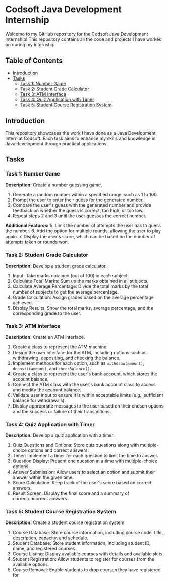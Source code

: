 # Codsoft Java Development Internship

Welcome to my GitHub repository for the Codsoft Java Development Internship! This repository contains all the code and projects I have worked on during my internship.

## Table of Contents

- [Introduction](#introduction)
- [Tasks](#tasks)
  - [Task 1: Number Game](#task-1-number-game)
  - [Task 2: Student Grade Calculator](#task-2-student-grade-calculator)
  - [Task 3: ATM Interface](#task-3-atm-interface)
  - [Task 4: Quiz Application with Timer](#task-4-quiz-application-with-timer)
  - [Task 5: Student Course Registration System](#task-5-student-course-registration-system)

## Introduction

This repository showcases the work I have done as a Java Development Intern at Codsoft. Each task aims to enhance my skills and knowledge in Java development through practical applications.

## Tasks

### Task 1: Number Game

**Description:** Create a number guessing game.
1. Generate a random number within a specified range, such as 1 to 100.
2. Prompt the user to enter their guess for the generated number.
3. Compare the user's guess with the generated number and provide feedback on whether the guess is correct, too high, or too low.
4. Repeat steps 2 and 3 until the user guesses the correct number.

**Additional Features:**
5. Limit the number of attempts the user has to guess the number.
6. Add the option for multiple rounds, allowing the user to play again.
7. Display the user's score, which can be based on the number of attempts taken or rounds won.

### Task 2: Student Grade Calculator

**Description:** Develop a student grade calculator.
1. Input: Take marks obtained (out of 100) in each subject.
2. Calculate Total Marks: Sum up the marks obtained in all subjects.
3. Calculate Average Percentage: Divide the total marks by the total number of subjects to get the average percentage.
4. Grade Calculation: Assign grades based on the average percentage achieved.
5. Display Results: Show the total marks, average percentage, and the corresponding grade to the user.

### Task 3: ATM Interface

**Description:** Create an ATM interface.
1. Create a class to represent the ATM machine.
2. Design the user interface for the ATM, including options such as withdrawing, depositing, and checking the balance.
3. Implement methods for each option, such as `withdraw(amount)`, `deposit(amount)`, and `checkBalance()`.
4. Create a class to represent the user's bank account, which stores the account balance.
5. Connect the ATM class with the user's bank account class to access and modify the account balance.
6. Validate user input to ensure it is within acceptable limits (e.g., sufficient balance for withdrawals).
7. Display appropriate messages to the user based on their chosen options and the success or failure of their transactions.

### Task 4: Quiz Application with Timer

**Description:** Develop a quiz application with a timer.
1. Quiz Questions and Options: Store quiz questions along with multiple-choice options and correct answers.
2. Timer: Implement a timer for each question to limit the time to answer.
3. Question Display: Present one question at a time with multiple-choice options.
4. Answer Submission: Allow users to select an option and submit their answer within the given time.
5. Score Calculation: Keep track of the user's score based on correct answers.
6. Result Screen: Display the final score and a summary of correct/incorrect answers.

### Task 5: Student Course Registration System

**Description:** Create a student course registration system.
1. Course Database: Store course information, including course code, title, description, capacity, and schedule.
2. Student Database: Store student information, including student ID, name, and registered courses.
3. Course Listing: Display available courses with details and available slots.
4. Student Registration: Allow students to register for courses from the available options.
5. Course Removal: Enable students to drop courses they have registered for.
